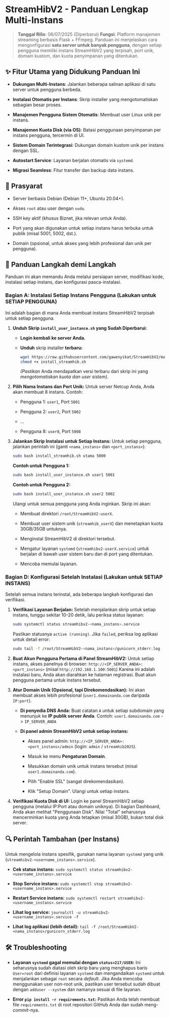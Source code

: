# StreamHibV2 - Panduan Lengkap Multi-Instans

> **Tanggal Rilis**: 06/07/2025 (Diperbarui)
> **Fungsi**: Platform manajemen streaming berbasis Flask + FFmpeg. Panduan ini menjelaskan cara mengonfigurasi **satu server untuk banyak pengguna**, dengan setiap pengguna memiliki instans StreamHibV2 yang terpisah, port unik, domain kustom, dan kuota penyimpanan yang ditentukan.

## ✨ Fitur Utama yang Didukung Panduan Ini

* **Dukungan Multi-Instans**: Jalankan beberapa salinan aplikasi di satu server untuk pengguna berbeda.

* **Instalasi Otomatis per Instans**: Skrip installer yang mengotomatiskan sebagian besar proses.

* **Manajemen Pengguna Sistem Otomatis**: Membuat user Linux unik per instans.

* **Manajemen Kuota Disk (via OS)**: Batasi penggunaan penyimpanan per instans pengguna, tercermin di UI.

* **Sistem Domain Terintegrasi**: Dukungan domain kustom unik per instans dengan SSL.

* **Autostart Service**: Layanan berjalan otomatis via `systemd`.

* **Migrasi Seamless**: Fitur transfer dan backup data instans.

## 🧱 Prasyarat

* Server berbasis Debian (Debian 11+, Ubuntu 20.04+).

* Akses `root` atau user dengan `sudo`.

* SSH key aktif (khusus Biznet, jika relevan untuk Anda).

* Port yang akan digunakan untuk setiap instans harus terbuka untuk publik (misal 5001, 5002, dst.).

* Domain (opsional, untuk akses yang lebih profesional dan unik per pengguna).

## 🚀 Panduan Langkah demi Langkah

Panduan ini akan memandu Anda melalui persiapan server, modifikasi kode, instalasi setiap instans, dan konfigurasi pasca-instalasi.

### **Bagian A: Instalasi Setiap Instans Pengguna (Lakukan untuk SETIAP PENGGUNA)**

Ini adalah bagian di mana Anda membuat instans StreamHibV2 terpisah untuk setiap pengguna.

1.  **Unduh Skrip `install_user_instance.sh` yang Sudah Diperbarui:**

    * **Login kembali ke server Anda.**

    * **Unduh** skrip installer **terbaru:**

        ```bash
        wget https://raw.githubusercontent.com/gawenyikat/StreamHibV2/main/install_streamhib.sh
        chmod +x install_streamhib.sh
        
        ```

        *(Pastikan* Anda mendapatkan versi terbaru dari skrip ini yang *mengotomatiskan kuota dan user sistem).*

2.  **Pilih Nama Instans dan Port Unik:**
    Untuk server Netcup Anda, Anda akan membuat 8 instans. Contoh:

    * Pengguna 1: `user1`, Port `5001`

    * Pengguna 2: `user2`, Port `5002`

    * ...

    * Pengguna 8: `user8`, Port `5008`

3.  **Jalankan Skrip Instalasi untuk Setiap Instans:**
    Untuk setiap pengguna, jalankan perintah ini (ganti `<nama_instans>` dan `<port_instans>`):

    ```bash
    sudo bash install_streamhib.sh utama 5000
    
    ```

    **Contoh untuk Pengguna 1:**

    ```bash
    sudo bash install_user_instance.sh user1 5001
    
    ```

    **Contoh untuk Pengguna 2:**

    ```bash
    sudo bash install_user_instance.sh user2 5002
    
    ```

    Ulangi untuk semua pengguna yang Anda inginkan. Skrip ini akan:

    * Membuat direktori `/root/StreamHibV2-userX`.

    * Membuat user sistem unik (`streamhib_userX`) dan menetapkan kuota 30GB/35GB untuknya.

    * Menginstal StreamHibV2 di direktori tersebut.

    * Mengatur layanan `systemd` (`streamhibv2-userX.service`) untuk berjalan di bawah user sistem baru dan di port yang ditentukan.

    * Mencoba memulai layanan.

### **Bagian D: Konfigurasi Setelah Instalasi (Lakukan untuk SETIAP INSTANS)**

Setelah semua instans terinstal, ada beberapa langkah konfigurasi dan verifikasi.

1.  **Verifikasi Layanan Berjalan:**
    Setelah menjalankan skrip untuk setiap instans, tunggu sekitar 10-20 detik, lalu periksa status layanan:

    ```bash
    sudo systemctl status streamhibv2-<nama_instans>.service
    ```

    Pastikan statusnya `active (running)`. Jika `failed`, periksa log aplikasi untuk detail error:

    ```bash
    sudo tail -f /root/StreamHibV2-<nama_instans>/gunicorn_stderr.log
    ```

2.  **Buat Akun Pengguna Pertama di Panel StreamHibV2:**
    Untuk setiap instans, akses panelnya di browser:
    `http://<IP_SERVER_ANDA>:<port_instans>` (misal `http://192.168.1.100:5001`)
    Karena ini adalah instalasi baru, Anda akan diarahkan ke halaman registrasi. Buat akun pengguna pertama untuk instans tersebut.

3.  **Atur Domain Unik (Opsional, tapi Direkomendasikan):**
    Ini akan membuat akses lebih profesional (`user1.domainanda.com` daripada `IP:port`).

    * **Di penyedia DNS Anda:** Buat catatan `A` untuk setiap subdomain yang menunjuk ke **IP publik server Anda**.
        Contoh: `user1.domainanda.com` -> `IP_SERVER_ANDA`

    * **Di panel admin StreamHibV2 untuk setiap instans:**

        * Akses panel admin: `http://<IP_SERVER_ANDA>:<port_instans>/admin` (login: `admin` / `streamhib2025`).

        * Masuk ke menu **Pengaturan Domain**.

        * Masukkan domain unik untuk instans tersebut (misal `user1.domainanda.com`).

        * Pilih "Enable SSL" (sangat direkomendasikan).

        * Klik "Setup Domain". Ulangi untuk setiap instans.

4.  **Verifikasi Kuota Disk di UI:**
    Login ke panel StreamHibV2 setiap pengguna (melalui IP:Port atau domain uniknya). Di bagian Dashboard, Anda akan melihat "Penggunaan Disk". Nilai "Total" seharusnya mencerminkan kuota yang Anda tetapkan (misal 30GB), bukan total disk server.

## 🔍 Perintah Tambahan (per Instans)

Untuk mengelola instans spesifik, gunakan nama layanan `systemd` yang unik (`streamhibv2-<username_instans>.service`).

* **Cek status instans:**
    `sudo systemctl status streamhibv2-<username_instans>.service`

* **Stop Service instans:**
    `sudo systemctl stop streamhibv2-<username_instans>.service`

* **Restart Service instans:**
    `sudo systemctl restart streamhibv2-<username_instans>.service`

* **Lihat log service:**
    `journalctl -u streamhibv2-<username_instans>.service -f`

* **Lihat log aplikasi (lebih detail):**
    `tail -f /root/StreamHibV2-<nama_instans>/gunicorn_stderr.log`

## 🛠 Troubleshooting

* **Layanan `systemd` gagal memulai dengan `status=217/USER`:**
    Ini seharusnya sudah diatasi oleh skrip baru yang menghapus baris `User=root` dari definisi layanan `systemd` dan mengandalkan `systemd` untuk menjalankan sebagai `root` secara *default*. Jika Anda mencoba menggunakan user non-root unik, pastikan user tersebut sudah dibuat dengan `adduser --system` dan namanya sesuai di file layanan.

* **Error `pip install -r requirements.txt`:**
    Pastikan Anda telah membuat file `requirements.txt` di root repositori GitHub Anda dan sudah meng-*commit*-nya.
